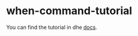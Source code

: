 # when-command-tutorial

You can find the tutorial in dhe [docs](http://when-documentation.readthedocs.org/en/latest/tutorial.html).
